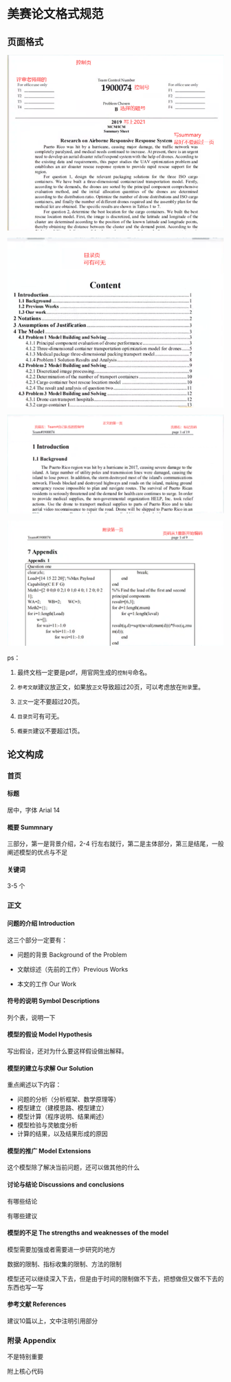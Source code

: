 # 美赛论文格式规范

## 页面格式

![image-20210204162937235](.img/image-20210204162937235.png)

![image-20210204163029938](.img/image-20210204163029938.png)

![image-20210204163253067](.img/image-20210204163253067.png)

![image-20210204163357178](.img/image-20210204163357178.png)

ps：

1. 最终文档一定要是pdf，用官网生成的`控制号`命名。

2. `参考文献`建议放正文，如果放`正文`导致超过20页，可以考虑放在`附录`里。
3. `正文`一定不要超过20页。
4. `目录页`可有可无。
5. `概要页`建议不要超过1页。

## 论文构成

### 首页

#### 标题

居中，字体 Arial 14

#### 概要 Summnary

三部分，第一是背景介绍，2-4 行左右就行，第二是主体部分，第三是结尾，一般阐述模型的优点与不足

#### 关键词

3-5 个

### 正文

#### 问题的介绍 Introduction

这三个部分一定要有：

- 问题的背景 Background of the Problem

- 文献综述（先前的工作）Previous Works

- 本文的工作 Our Work

#### 符号的说明 Symbol Descriptions

列个表，说明一下

#### 模型的假设 Model Hypothesis 

写出假设，还对为什么要这样假设做出解释。

#### 模型的建立与求解 Our Solution

重点阐述以下内容：

- 问题的分析（分析框架、数学原理等）
- 模型建立（建模思路、模型建立）
- 模型计算（程序说明、结果阐述）
- 模型检验与灵敏度分析
- 计算的结果，以及结果形成的原因

#### 模型的推广 Model Extensions

这个模型除了解决当前问题，还可以做其他的什么

#### 讨论与结论 Discussions and conclusions

有哪些结论

有哪些建议

#### 模型的不足 The strengths and weaknesses of the model

模型需要加强或者需要进一步研究的地方

数据的限制、指标收集的限制、方法的限制

模型还可以继续深入下去，但是由于时间的限制做不下去，把想做但又做不下去的东西也写一写

#### 参考文献 References

建议10篇以上，文中注明引用部分

### 附录 Appendix

不是特别重要

附上核心代码

